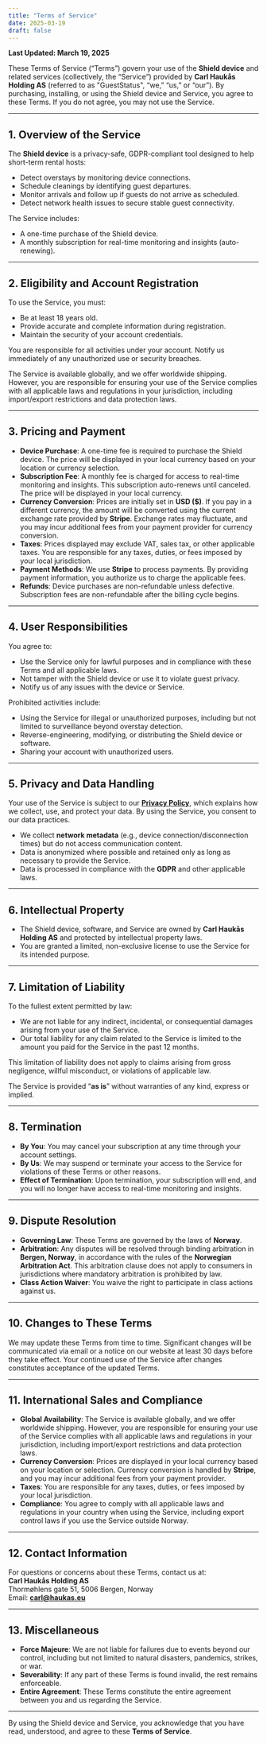 ```yaml
---
title: "Terms of Service"
date: 2025-03-19
draft: false
---
```


**Last Updated: March 19, 2025**  

These Terms of Service (“Terms”) govern your use of the **Shield device** and related services (collectively, the “Service”) provided by **Carl Haukås Holding AS** (referred to as "GuestStatus", “we,” “us,” or “our”). By purchasing, installing, or using the Shield device and Service, you agree to these Terms. If you do not agree, you may not use the Service.  

---

## 1. Overview of the Service  
The **Shield device** is a privacy-safe, GDPR-compliant tool designed to help short-term rental hosts:  
- Detect overstays by monitoring device connections.  
- Schedule cleanings by identifying guest departures.  
- Monitor arrivals and follow up if guests do not arrive as scheduled.  
- Detect network health issues to secure stable guest connectivity.

The Service includes:  
- A one-time purchase of the Shield device.  
- A monthly subscription for real-time monitoring and insights (auto-renewing).  

---

## 2. Eligibility and Account Registration  
To use the Service, you must:  
- Be at least 18 years old.  
- Provide accurate and complete information during registration.  
- Maintain the security of your account credentials.  

You are responsible for all activities under your account. Notify us immediately of any unauthorized use or security breaches.  

The Service is available globally, and we offer worldwide shipping. However, you are responsible for ensuring your use of the Service complies with all applicable laws and regulations in your jurisdiction, including import/export restrictions and data protection laws.  

---

## 3. Pricing and Payment  
- **Device Purchase**: A one-time fee is required to purchase the Shield device. The price will be displayed in your local currency based on your location or currency selection.  
- **Subscription Fee**: A monthly fee is charged for access to real-time monitoring and insights. This subscription auto-renews until canceled. The price will be displayed in your local currency.  
- **Currency Conversion**: Prices are initially set in **USD ($)**. If you pay in a different currency, the amount will be converted using the current exchange rate provided by **Stripe**. Exchange rates may fluctuate, and you may incur additional fees from your payment provider for currency conversion.  
- **Taxes**: Prices displayed may exclude VAT, sales tax, or other applicable taxes. You are responsible for any taxes, duties, or fees imposed by your local jurisdiction.  
- **Payment Methods**: We use **Stripe** to process payments. By providing payment information, you authorize us to charge the applicable fees.  
- **Refunds**: Device purchases are non-refundable unless defective. Subscription fees are non-refundable after the billing cycle begins.  

---

## 4. User Responsibilities  
You agree to:  
- Use the Service only for lawful purposes and in compliance with these Terms and all applicable laws.  
- Not tamper with the Shield device or use it to violate guest privacy.  
- Notify us of any issues with the device or Service.  

Prohibited activities include:  
- Using the Service for illegal or unauthorized purposes, including but not limited to surveillance beyond overstay detection.  
- Reverse-engineering, modifying, or distributing the Shield device or software.  
- Sharing your account with unauthorized users.  

---

## 5. Privacy and Data Handling  
Your use of the Service is subject to our [**Privacy Policy**](/privacy-policy/), which explains how we collect, use, and protect your data. By using the Service, you consent to our data practices.  

- We collect **network metadata** (e.g., device connection/disconnection times) but do not access communication content.  
- Data is anonymized where possible and retained only as long as necessary to provide the Service.  
- Data is processed in compliance with the **GDPR** and other applicable laws.  

---

## 6. Intellectual Property  
- The Shield device, software, and Service are owned by **Carl Haukås Holding AS** and protected by intellectual property laws.  
- You are granted a limited, non-exclusive license to use the Service for its intended purpose.  

---

## 7. Limitation of Liability  
To the fullest extent permitted by law:  
- We are not liable for any indirect, incidental, or consequential damages arising from your use of the Service.  
- Our total liability for any claim related to the Service is limited to the amount you paid for the Service in the past 12 months.  

This limitation of liability does not apply to claims arising from gross negligence, willful misconduct, or violations of applicable law.  

The Service is provided “**as is**” without warranties of any kind, express or implied.  

---

## 8. Termination  
- **By You**: You may cancel your subscription at any time through your account settings.  
- **By Us**: We may suspend or terminate your access to the Service for violations of these Terms or other reasons.  
- **Effect of Termination**: Upon termination, your subscription will end, and you will no longer have access to real-time monitoring and insights.  

---

## 9. Dispute Resolution  
- **Governing Law**: These Terms are governed by the laws of **Norway**.  
- **Arbitration**: Any disputes will be resolved through binding arbitration in **Bergen, Norway**, in accordance with the rules of the **Norwegian Arbitration Act**. This arbitration clause does not apply to consumers in jurisdictions where mandatory arbitration is prohibited by law.  
- **Class Action Waiver**: You waive the right to participate in class actions against us.  

---

## 10. Changes to These Terms  
We may update these Terms from time to time. Significant changes will be communicated via email or a notice on our website at least 30 days before they take effect. Your continued use of the Service after changes constitutes acceptance of the updated Terms.  

---

## 11. International Sales and Compliance  
- **Global Availability**: The Service is available globally, and we offer worldwide shipping. However, you are responsible for ensuring your use of the Service complies with all applicable laws and regulations in your jurisdiction, including import/export restrictions and data protection laws.  
- **Currency Conversion**: Prices are displayed in your local currency based on your location or selection. Currency conversion is handled by **Stripe**, and you may incur additional fees from your payment provider.  
- **Taxes**: You are responsible for any taxes, duties, or fees imposed by your local jurisdiction.  
- **Compliance**: You agree to comply with all applicable laws and regulations in your country when using the Service, including export control laws if you use the Service outside Norway.  

---

## 12. Contact Information  
For questions or concerns about these Terms, contact us at:  
**Carl Haukås Holding AS**  
Thormøhlens gate 51, 5006 Bergen, Norway  
Email: **carl@haukas.eu**  

---

## 13. Miscellaneous  
- **Force Majeure**: We are not liable for failures due to events beyond our control, including but not limited to natural disasters, pandemics, strikes, or war.  
- **Severability**: If any part of these Terms is found invalid, the rest remains enforceable.  
- **Entire Agreement**: These Terms constitute the entire agreement between you and us regarding the Service.  

---

By using the Shield device and Service, you acknowledge that you have read, understood, and agree to these **Terms of Service**.  